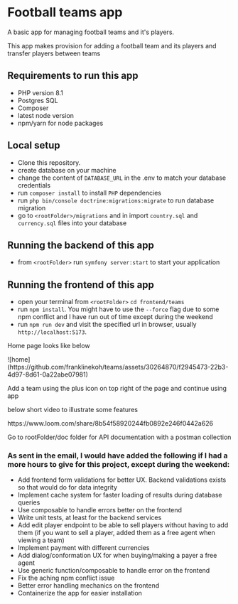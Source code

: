 # Football teams app
<p>A basic app for managing football teams and it's players.</p>
<p>This app makes provision for adding a football team and its players and transfer players between teams</p>

## Requirements to run this app
- PHP version 8.1 
- Postgres SQL
- Composer 
- latest node version 
- npm/yarn for node packages

## Local setup

-   Clone this repository.
-  create database on your machine 
-  change the content of `DATABASE_URL` in the .env to match your database credentials
-  run `composer install` to install `PHP` dependencies
-  run `php bin/console doctrine:migrations:migrate` to run database migration
-  go to `<rootFolder>/migrations` and in import `country.sql` and `currency.sql` files into your database

## Running the backend of this app
-  from `<rootFolder>` run `symfony server:start` to start your application

## Running the frontend of this app
-   open your terminal from `<rootFolder>` `cd frontend/teams` 
-   run `npm install`. You might have to use the `--force` flag due to some npm conflict and I have run out of time except during the weekend
-   run `npm run dev` and visit the specified url in browser, usually `http://localhost:5173`. 

<p>Home page looks like below</p>
![home](https://github.com/franklinekoh/teams/assets/30264870/f2945473-22b3-4d97-8d61-0a22abe07981)
<p>Add a team using the plus icon on top right of the page and continue using app</p>

<p>below short video to illustrate some features</p>
https://www.loom.com/share/8b54f58920244fb0892e246f0442a626

<p>Go to rootFolder/doc folder for API documentation with a postman collection </p>

###  As sent in the email, I would have added the following if I had a more hours to give for this project, except during the weekend:

- Add frontend form validations for better UX. Backend validations exists so that would do for data integrity
- Implement cache system for faster loading of results during database queries
- Use composable to handle errors better on the frontend
- Write unit tests, at least for the backend services
- Add edit player endpoint to be able to sell players without having to add them (if you want to sell a player, added them as a free agent when viewing a team)
- Implement payment with different currencies
- Add dialog/conformation UX for when buying/making a payer a free agent
- Use generic function/composable to handle error on the frontend
- Fix the aching npm conflict issue 
- Better error handling mechanics on the frontend
- Containerize the app for easier installation

